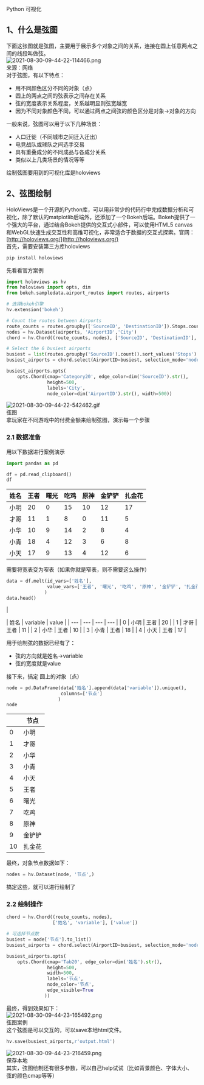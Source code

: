 Python 可视化
<a name="CKiTX"></a>
## 1、什么是弦图
下面这张图就是弦图，主要用于展示多个对象之间的关系，连接在圆上任意两点之间的线段叫做弦。<br />![2021-08-30-09-44-22-114466.png](./img/1630288001813-010cf961-fcc8-422b-aa16-72113bd1afb7.png)<br />来源：网络<br />对于弦图，有以下特点：

- 用不同颜色区分不同的对象（点）
- 圆上的两点之间的弦表示之间存在关系
- 弦的宽度表示关系程度，关系越明显则弦宽越宽
- 因为不同对象颜色不同，可以通过两点之间弦的颜色区分是对象->对象的方向

一般来说，弦图可以用于以下几种场景：

- 人口迁徙（不同城市之间迁入迁出）
- 电竞战队或球队之间选手交易
- 具有重叠成分的不同成品与各成分关系
- 类似以上几类场景的情况等等

绘制弦图要用到的可视化库是holoviews
<a name="Ildsx"></a>
## 2、弦图绘制
HoloViews是一个开源的Python库，可以用非常少的代码行中完成数据分析和可视化，除了默认的matplotlib后端外，还添加了一个Bokeh后端。Bokeh提供了一个强大的平台，通过结合Bokeh提供的交互式小部件，可以使用HTML5 canvas和WebGL快速生成交互性和高维可视化，非常适合于数据的交互式探索。官网：[http://holoviews.org/](http://holoviews.org/)<br />首先，需要安装第三方库holoviews
```bash
pip install holoviews
```
先看看官方案例
```python
import holoviews as hv
from holoviews import opts, dim
from bokeh.sampledata.airport_routes import routes, airports

# 选择bokeh引擎
hv.extension('bokeh')

# Count the routes between Airports
route_counts = routes.groupby(['SourceID', 'DestinationID']).Stops.count().reset_index()
nodes = hv.Dataset(airports, 'AirportID','City')
chord = hv.Chord((route_counts, nodes), ['SourceID', 'DestinationID'], ['Stops'])

# Select the 6 busiest airports
busiest = list(routes.groupby('SourceID').count().sort_values('Stops').iloc[-6:].index.values)
busiest_airports = chord.select(AirportID=busiest, selection_mode='nodes')

busiest_airports.opts(
    opts.Chord(cmap='Category20', edge_color=dim('SourceID').str(), 
               height=500,
               labels='City', 
               node_color=dim('AirportID').str(), width=500))
```
![2021-08-30-09-44-22-542462.gif](./img/1630288002098-007ac8eb-07c5-4922-9e98-aadd433fe793.gif)<br />弦图<br />拿玩家在不同游戏中的付费金额来绘制弦图，演示每一个步骤
<a name="JxYla"></a>
### 2.1 数据准备
用以下数据进行案例演示
```python
import pandas as pd

df = pd.read_clipboard()
df
```
| 姓名 | 王者 | 曙光 | 吃鸡 | 原神 | 金铲铲 | 扎金花 |
| --- | --- | --- | --- | --- | --- | --- |
| 小明 | 20 | 0 | 15 | 10 | 12 | 17 |
| 才哥 | 11 | 1 | 8 | 0 | 11 | 5 |
| 小华 | 10 | 9 | 14 | 2 | 8 | 4 |
| 小青 | 18 | 4 | 12 | 3 | 6 | 8 |
| 小天 | 17 | 9 | 13 | 4 | 12 | 6 |

需要将宽表变为窄表（如果你就是窄表，则不需要这么操作）
```python
data = df.melt(id_vars=['姓名'], 
               value_vars=['王者', '曙光', '吃鸡', '原神', '金铲铲', '扎金花']
              )
data.head()
```
| 

 | 姓名 | variable | value |
| --- | --- | --- | --- |
| 0 | 小明 | 王者 | 20 |
| 1 | 才哥 | 王者 | 11 |
| 2 | 小华 | 王者 | 10 |
| 3 | 小青 | 王者 | 18 |
| 4 | 小天 | 王者 | 17 |

用于绘制弦的数据已经有了：

- 弦的方向就是姓名->variable
- 弦的宽度就是value

接下来，搞定 圆上的对象（点）
```python
node = pd.DataFrame(data['姓名'].append(data['variable']).unique(),
                    columns=['节点']
                   )
node
```
| <br /> | 节点 |
| --- | --- |
| 0 | 小明 |
| 1 | 才哥 |
| 2 | 小华 |
| 3 | 小青 |
| 4 | 小天 |
| 5 | 王者 |
| 6 | 曙光 |
| 7 | 吃鸡 |
| 8 | 原神 |
| 9 | 金铲铲 |
| 10 | 扎金花 |

最终，对象节点数据如下：
```python
nodes = hv.Dataset(node, '节点',)
```
搞定这些，就可以进行绘制了
<a name="l9XSU"></a>
### 2.2 绘制操作
```python
chord = hv.Chord((route_counts, nodes), 
                 ['姓名', 'variable'], ['value'])

# 可选择节点数
busiest = node['节点'].to_list()
busiest_airports = chord.select(AirportID=busiest, selection_mode='nodes')

busiest_airports.opts(
    opts.Chord(cmap='Tab20', edge_color=dim('姓名').str(), 
               height=500,
               width=500,
               labels='节点',
               node_color='节点',
               edge_visible=True
              ))
```
最终，得到效果如下：<br />![2021-08-30-09-44-23-165492.png](./img/1630288002034-38e929c2-a471-475e-bc1b-06e37befd8e5.png)<br />弦图案例<br />这个弦图是可以交互的，可以save本地html文件。
```python
hv.save(busiest_airports,r'output.html')
```
![2021-08-30-09-44-23-216459.png](./img/1630288036133-fc64ca0b-0bb0-4ef2-8e51-2c36f2dff2db.png)<br />保存本地<br />其实，弦图绘制还有很多参数，可以自己help试试（比如背景颜色、字体大小、弦的颜色cmap等等）
